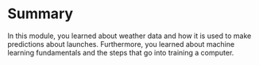 # Summary

In this module, you learned about weather data and how it is used to make predictions about launches. Furthermore, you learned about machine learning fundamentals and the steps that go into training a computer.
